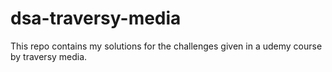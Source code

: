 # dsa-traversy-media
This repo contains my solutions for the challenges given in a udemy course by traversy media.
